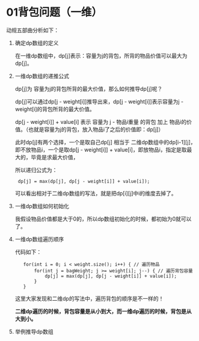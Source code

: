 # 01背包问题（一维）

动规五部曲分析如下：

1. 确定dp数组的定义

    在一维dp数组中，dp[j]表示：容量为j的背包，所背的物品价值可以最大为dp[j]。

2. 一维dp数组的递推公式

    dp[j]为 容量为j的背包所背的最大价值，那么如何推导dp[j]呢？

    dp[j]可以通过dp[j - weight[i]]推导出来，dp[j - weight[i]]表示容量为j - weight[i]的背包所背的最大价值。

    dp[j - weight[i]] + value[i] 表示 容量为 j - 物品i重量 的背包 加上 物品i的价值。（也就是容量为j的背包，放入物品i了之后的价值即：dp[j]）

    此时dp[j]有两个选择，一个是取自己dp[j] 相当于 二维dp数组中的dp[i-1][j]，即不放物品i，一个是取dp[j - weight[i]] + value[i]，即放物品i，指定是取最大的，毕竟是求最大价值，

    所以递归公式为：

        dp[j] = max(dp[j], dp[j - weight[i]] + value[i]);

    可以看出相对于二维dp数组的写法，就是把dp[i][j]中i的维度去掉了。

3. 一维dp数组如何初始化

    我假设物品价值都是大于0的，所以dp数组初始化的时候，都初始为0就可以了。

4. 一维dp数组遍历顺序

    代码如下：

          for(int i = 0; i < weight.size(); i++) { // 遍历物品
              for(int j = bagWeight; j >= weight[i]; j--) { // 遍历背包容量
                  dp[j] = max(dp[j], dp[j - weight[i]] + value[i]);
              }
          }

    这里大家发现和二维dp的写法中，遍历背包的顺序是不一样的！

    **二维dp遍历的时候，背包容量是从小到大，而一维dp遍历的时候，背包是从大到小。**
    
5. 举例推导dp数组

![]()
